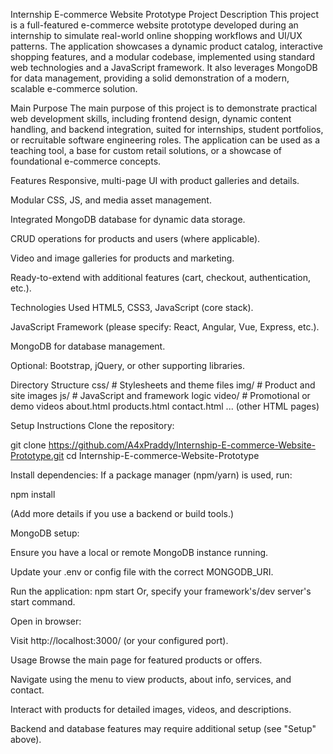 Internship E-commerce Website Prototype
Project Description
This project is a full-featured e-commerce website prototype developed during an internship to simulate real-world online shopping workflows and UI/UX patterns. The application showcases a dynamic product catalog, interactive shopping features, and a modular codebase, implemented using standard web technologies and a JavaScript framework. It also leverages MongoDB for data management, providing a solid demonstration of a modern, scalable e-commerce solution.​

Main Purpose
The main purpose of this project is to demonstrate practical web development skills, including frontend design, dynamic content handling, and backend integration, suited for internships, student portfolios, or recruitable software engineering roles. The application can be used as a teaching tool, a base for custom retail solutions, or a showcase of foundational e-commerce concepts.​

Features
Responsive, multi-page UI with product galleries and details.​

Modular CSS, JS, and media asset management.

Integrated MongoDB database for dynamic data storage.

CRUD operations for products and users (where applicable).

Video and image galleries for products and marketing.

Ready-to-extend with additional features (cart, checkout, authentication, etc.).

Technologies Used
HTML5, CSS3, JavaScript (core stack).

JavaScript Framework (please specify: React, Angular, Vue, Express, etc.).

MongoDB for database management.

Optional: Bootstrap, jQuery, or other supporting libraries.

Directory Structure
css/        # Stylesheets and theme files
img/        # Product and site images
js/         # JavaScript and framework logic
video/      # Promotional or demo videos
about.html
products.html
contact.html
... (other HTML pages)

Setup Instructions
Clone the repository:

git clone https://github.com/A4xPraddy/Internship-E-commerce-Website-Prototype.git
cd Internship-E-commerce-Website-Prototype

Install dependencies:
If a package manager (npm/yarn) is used, run:

npm install

(Add more details if you use a backend or build tools.)

MongoDB setup:

Ensure you have a local or remote MongoDB instance running.

Update your .env or config file with the correct MONGODB_URI.

Run the application:
npm start
Or, specify your framework's/dev server's start command.

Open in browser:

Visit http://localhost:3000/ (or your configured port).

Usage
Browse the main page for featured products or offers.

Navigate using the menu to view products, about info, services, and contact.

Interact with products for detailed images, videos, and descriptions.

Backend and database features may require additional setup (see "Setup" above).
